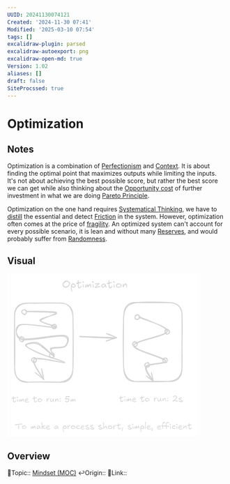 ```yaml
---
UUID: 20241130074121
Created: '2024-11-30 07:41'
Modified: '2025-03-10 07:54'
tags: []
excalidraw-plugin: parsed
excalidraw-autoexport: png
excalidraw-open-md: true
Version: 1.02
aliases: []
draft: false
SiteProcssed: true
---
```


# Optimization

## Notes

Optimization is a combination of [Perfectionism](/notes/perfectionism.md) and [Context](/notes/context.md). It is about finding the optimal point that maximizes outputs while limiting the inputs. It's not about achieving the best possible score, but rather the best score we can get while also thinking about the [Opportunity cost](/notes/alternative-cost.md) of further investment in what we are doing [Pareto Principle](/notes/pareto-principle.md).

Optimization on the one hand requires [Systematical Thinking](/notes/systematical-thinking.md), we have to [distill](/notes/distillment.md) the essential and detect [Friction](/notes/friction.md) in the system. However, optimization often comes at the price of [fragility](/notes/anti-fragility.md). An optimized system can't account for every possible scenario, it is lean and without many [Reserves](/notes/reserves.md), and would probably suffer from [Randomness](/notes/randomness.md).

## Visual

![Optimization.webp](/notes/optimization.webp)

## Overview
🔼Topic:: [Mindset (MOC)](/mocs/mindset-moc.md)
↩️Origin::
🔗Link::

